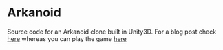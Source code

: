 Arkanoid
========
Source code for an Arkanoid clone built in Unity3D. For a blog post check [here](http://studentguru.gr/b/dt008/archive/2014/06/30/arkanoid-tutorial-in-unity-source-code-included) whereas you can play the game [here](http://studentguru.gr/b/dt008/archive/2014/06/30/arkanoid-tutorial-in-unity-source-code-included)
